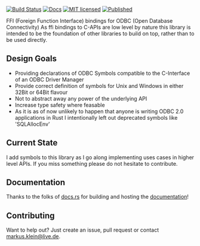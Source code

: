 [![Build Status](https://travis-ci.org/pacman82/odbc-ffi.svg?branch=master)](https://travis-ci.org/pacman82/odbc-ffi)
[![Docs](https://docs.rs/odbc-ffi/badge.svg)](https://docs.rs/odbc-ffi/)
[![MIT licensed](https://img.shields.io/github/license/mashape/apistatus.svg)](https://github.com/pacman82/odbc-ffi/blob/master/LICENSE)
[![Published](http://meritbadge.herokuapp.com/odbc-ffi)](https://crates.io/crates/odbc-ffi)

FFI (Foreign Function Interface) bindings for ODBC (Open Database Connectivity)
As ffi bindings to C-APIs are low level by nature this library is intended to be the foundation of
other libraries to build on top, rather than to be used directly.

Design Goals
------------

* Providing declarations of ODBC Symbols compatible to the C-Interface of an ODBC Driver Manager
* Provide correct definition of symbols for Unix and Windows in either 32Bit or 64Bit flavour
* Not to abstract away any power of the underlying API
* Increase type safety where feasable
* As it is as of now unlikely to happen that anyone is writing ODBC 2.0 applications in Rust I
  intentionally left out deprecated symbols like 'SQLAllocEnv'

Current State
-------------

I add symbols to this library as I go along implementing uses cases in higher level APIs. If you
miss something please do not hesitate to contribute.

Documentation
-------------

Thanks to the folks of [docs.rs] for building and hosting the [documentation]!

Contributing
------------

Want to help out? Just create an issue, pull request or contact markus.klein@live.de.

[docs.rs]: https://docs.rs
[documentation]: https://docs.rs/odbc-ffi/
